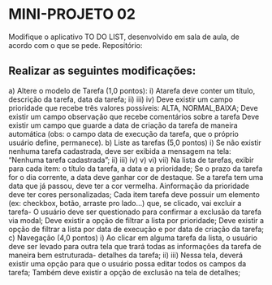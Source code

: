 <h1>MINI-PROJETO 02</h1>
<p>
    Modifique o aplicativo TO DO LIST, desenvolvido em sala de aula, de acordo com o que se
    pede.
    Repositório: <https://github.com/jeanmmlima/IMD0509-DDM20241/tree/f02_todo_list_IV>
</p>

<h2>Realizar as seguintes modificações:</h2>

 a) Altere o modelo de Tarefa (1,0 pontos):
 i)
 Atarefa deve conter um título, descrição da tarefa, data da tarefa;
 ii)
 iii)
 iv)
 Deve existir um campo prioridade que recebe três valores possíveis: ALTA,
 NORMAL,BAIXA;
 Deve existir um campo observação que recebe comentários sobre a tarefa
 Deve existir um campo que guarde a data de criação da tarefa de maneira
 automática (obs: o campo data de execução da tarefa, que o próprio usuário
 define, permanece).
 b) Liste as tarefas (5,0 pontos)
 i)
 Se não existir nenhuma tarefa cadastrada, deve ser exibida a mensagem na
 tela: “Nenhuma tarefa cadastrada”;
 ii)
 iii)
 iv)
 v)
 vi)
 vii)
 Na lista de tarefas, exibir para cada item: o título da tarefa, a data e a
 prioridade;
 Se o prazo da tarefa for o dia corrente, a data deve ganhar cor de destaque. Se
 a tarefa tem uma data que já passou, deve ter a cor vermelha.
 Ainformação da prioridade deve ter cores personalizadas;
 Cada item tarefa deve possuir um elemento (ex: checkbox, botão, arraste pro
 lado…) que, se clicado, vai excluir a tarefa- O usuário deve ser questionado
 para confirmar a exclusão da tarefa via modal;
 Deve existir a opção de filtrar a lista por prioridade;
 Deve existir a opção de filtrar a lista por data de execução e por data de
 criação da tarefa;
 c) Navegação (4,0 pontos)
 i)
 Ao clicar em alguma tarefa da lista, o usuário deve ser levado para outra tela
 que trará todas as informações da tarefa de maneira bem estruturada- detalhes
 da tarefa;
 ii)
 iii)
 Nessa tela, deverá existir uma opção para que o usuário possa editar todos os
 campos da tarefa;
 Também deve existir a opção de exclusão na tela de detalhes;
